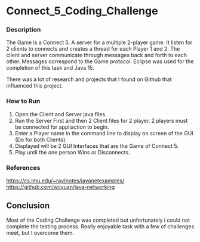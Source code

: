 # Connect_5_Coding_Challenge

### Description 
The Game is a Connect 5. A server for a multiple 2-player game. 
It listen for 2 clients to connects and creates a thread for each Player 1 and 2. 
The client and server communicate through messages back and forth to each other. 
Messages correspond to the Game protocol. Eclipse was used for the completion of this task and Java 15. 

There was a lot of research and projects that I found on Github that influenced this project. 


### How to Run
1. Open the Client and Server java files.
2. Run the Server First and then 2 Client files for 2 player. 2 players must be connected for appliaction to begin. 
3. Enter a Player name in the command line to display on screen of the GUI (Do for both Clients). 
4. Displayed will be 2 GUI Interfaces that are the Game of Connect 5. 
5. Play until the one person Wins or Disconnects. 

### References
https://cs.lmu.edu/~ray/notes/javanetexamples/
https://github.com/wcyuan/java-networking

## Conclusion
Most of the Coding Challenge was completed but unfortunately i could not complete the testing process. 
Really enjoyable task with a few of challenges meet, but I overcome them. 
